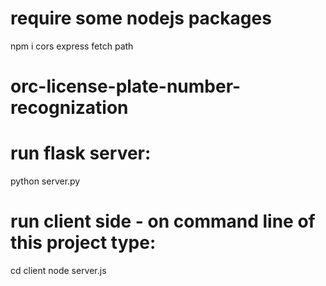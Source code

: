 # require some nodejs packages
npm i cors express fetch path

# orc-license-plate-number-recognization
# run flask server: 
python server.py

# run client side - on command line of this project type: 
cd client
node server.js



